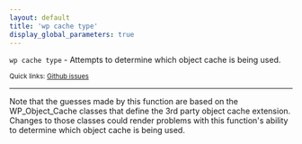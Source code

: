 ```yaml
---
layout: default
title: 'wp cache type'
display_global_parameters: true
---
```


`wp cache type` - Attempts to determine which object cache is being used.

<small>Quick links: <a href="https://github.com/wp-cli/wp-cli/issues?q=is%3Aopen+label%3Acommand%3Atype+sort%3Aupdated-desc">Github issues</a></small>

<hr />

Note that the guesses made by this function are based on the WP_Object_Cache classes
that define the 3rd party object cache extension. Changes to those classes could render
problems with this function's ability to determine which object cache is being used.



